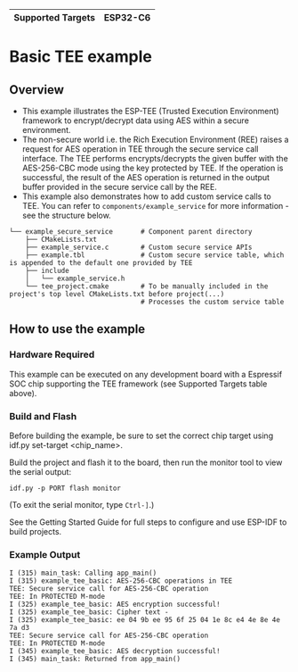 | Supported Targets | ESP32-C6 |
| ----------------- | -------- |

# Basic TEE example

## Overview

- This example illustrates the ESP-TEE (Trusted Execution Environment) framework to encrypt/decrypt data using AES within a secure environment.
- The non-secure world i.e. the Rich Execution Environment (REE) raises a request for AES operation in TEE through the secure service call interface. The TEE performs encrypts/decrypts the given buffer with the AES-256-CBC mode using the key protected by TEE. If the operation is successful, the result of the AES operation is returned in the output buffer provided in the secure service call by the REE.
- This example also demonstrates how to add custom service calls to TEE. You can refer to `components/example_service` for more information - see the structure below.

```
└── example_secure_service       # Component parent directory
    ├── CMakeLists.txt
    ├── example_service.c        # Custom secure service APIs
    ├── example.tbl              # Custom secure service table, which is appended to the default one provided by TEE
    ├── include
    │   └── example_service.h
    └── tee_project.cmake        # To be manually included in the project's top level CMakeLists.txt before project(...)
                                 # Processes the custom service table
```

## How to use the example

### Hardware Required

This example can be executed on any development board with a Espressif SOC chip supporting the TEE framework (see Supported Targets table above).

### Build and Flash

Before building the example, be sure to set the correct chip target using idf.py set-target <chip_name>.

Build the project and flash it to the board, then run the monitor tool to view the serial output:

```
idf.py -p PORT flash monitor
```

(To exit the serial monitor, type `Ctrl-]`.)

See the Getting Started Guide for full steps to configure and use ESP-IDF to build projects.

### Example Output

```log
I (315) main_task: Calling app_main()
I (315) example_tee_basic: AES-256-CBC operations in TEE
TEE: Secure service call for AES-256-CBC operation
TEE: In PROTECTED M-mode
I (325) example_tee_basic: AES encryption successful!
I (325) example_tee_basic: Cipher text -
I (325) example_tee_basic: ee 04 9b ee 95 6f 25 04 1e 8c e4 4e 8e 4e 7a d3
TEE: Secure service call for AES-256-CBC operation
TEE: In PROTECTED M-mode
I (345) example_tee_basic: AES decryption successful!
I (345) main_task: Returned from app_main()
```

